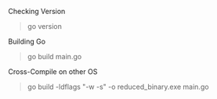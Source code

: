Checking Version  
>go version  

Building Go  
>go build main.go  

Cross-Compile on other OS  
>go build -ldflags "-w -s" -o reduced_binary.exe main.go  

